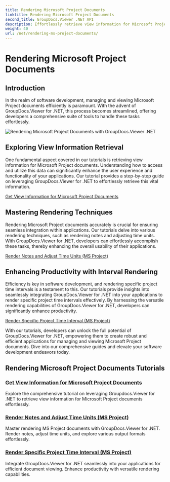 ```yaml
---
title: Rendering Microsoft Project Documents
linktitle: Rendering Microsoft Project Documents
second_title: GroupDocs.Viewer .NET API
description: Effortlessly retrieve view information for Microsoft Project documents with GroupDocs.Viewer for .NET. Enhance productivity with versatile rendering capabilities.
weight: 40
url: /net/rendering-ms-project-documents/
---
```


# Rendering Microsoft Project Documents

## Introduction

In the realm of software development, managing and viewing Microsoft Project documents efficiently is paramount. With the advent of GroupDocs.Viewer for .NET, this process becomes streamlined, offering developers a comprehensive suite of tools to handle these tasks effortlessly.

![Rendering Microsoft Project Documents with GroupDocs.Viewer .NET](/viewer/rendering-microsoft-project-documents/image.png)

## Exploring View Information Retrieval
One fundamental aspect covered in our tutorials is retrieving view information for Microsoft Project documents. Understanding how to access and utilize this data can significantly enhance the user experience and functionality of your applications. Our tutorial provides a step-by-step guide on leveraging GroupDocs.Viewer for .NET to effortlessly retrieve this vital information.

[Get View Information for Microsoft Project Documents](./get-view-info-ms-project/)

## Mastering Rendering Techniques
Rendering Microsoft Project documents accurately is crucial for ensuring seamless integration within applications. Our tutorials delve into various rendering techniques, such as rendering notes and adjusting time units. With GroupDocs.Viewer for .NET, developers can effortlessly accomplish these tasks, thereby enhancing the overall usability of their applications.

[Render Notes and Adjust Time Units (MS Project)](./render-notes-and-adjust-time-ms-project/)

## Enhancing Productivity with Interval Rendering
Efficiency is key in software development, and rendering specific project time intervals is a testament to this. Our tutorials provide insights into seamlessly integrating GroupDocs.Viewer for .NET into your applications to render specific project time intervals effectively. By harnessing the versatile rendering capabilities of GroupDocs.Viewer for .NET, developers can significantly enhance productivity.

[Render Specific Project Time Interval (MS Project)](./render-project-time-interval-ms-project/)

With our tutorials, developers can unlock the full potential of GroupDocs.Viewer for .NET, empowering them to create robust and efficient applications for managing and viewing Microsoft Project documents. Dive into our comprehensive guides and elevate your software development endeavors today.
## Rendering Microsoft Project Documents Tutorials
### [Get View Information for Microsoft Project Documents](./get-view-info-ms-project/)
Explore the comprehensive tutorial on leveraging Groupdocs.Viewer for .NET to retrieve view information for Microsoft Project documents effortlessly.
### [Render Notes and Adjust Time Units (MS Project)](./render-notes-and-adjust-time-ms-project/)
Master rendering MS Project documents with GroupDocs.Viewer for .NET. Render notes, adjust time units, and explore various output formats effortlessly.
### [Render Specific Project Time Interval (MS Project)](./render-project-time-interval-ms-project/)
Integrate GroupDocs.Viewer for .NET seamlessly into your applications for efficient document viewing. Enhance productivity with versatile rendering capabilities.